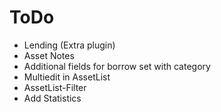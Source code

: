 # ToDo
- Lending (Extra plugin)
- Asset Notes
- Additional fields for borrow set with category
- Multiedit in AssetList
- AssetList-Filter
- Add Statistics